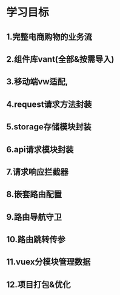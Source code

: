 # 学习目标
## 1.完整电商购物的业务流
## 2.组件库vant(全部&按需导入)
## 3.移动端vw适配,
## 4.request请求方法封装
## 5.storage存储模块封装
## 6.api请求模块封装
## 7.请求响应拦截器
## 8.嵌套路由配置
## 9.路由导航守卫
## 10.路由跳转传参
## 11.vuex分模块管理数据
## 12.项目打包&优化
